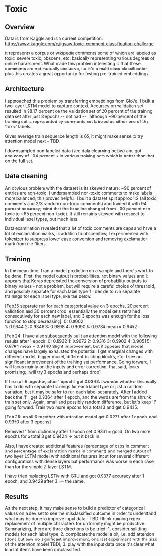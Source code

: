# Toxic 

## Overview

Data is from Kaggle and is a current competition:
https://www.kaggle.com/c/jigsaw-toxic-comment-classification-challenge

It represents a corpus of wikipedia comments some of which are labeled as toxic, severe toxic, obscene, etc. basically representing various degrees of online harassment. What made this problem interesting is that these comments are not mutually exclusive, i.e. it's a multi class classification, plus this creates a great opportunity for testing pre-trained embeddings.

## Architecture

I approached this problem by transferring embeddings from GloVe. I built a two-layer LSTM model to capture context. Accuracy on validation set resulted in 98.17 percent on the validation set of 20 percent of the training data set after just 3 epochs -- not bad -- , although ~90 percent of the training set is represented by comments not labeled as either one of the 'toxic' labels. 

Given average train sequence length is 65, it might make sense to try attention model next - TBD.

I downsampled non-labeled data (see data clearning below) and got accuracy of ~94 percent + in various training sets which is better than that on the full set.

## Data cleaning

An obvious problem with the dataset is its skewed nature: ~90 percent of entries are non-toxic. I undersampled non-toxic comments to make labels more balanced; this proved helpful. I built a dataset split approx 1:2 (all toxic comments and 2/3 random non-toxic comments) and trained it with 94 percent accuracy; mind that the baseline changed from ~90 percent non-toxic to ~65 percent non-toxic). It still remains skewed with respect to individual label types, but much less.

Data examination revealed that a lot of toxic comments are caps and have a lot of exclamation marks, in addition to obscenities; I experimented with tokenizer to suppress lower case conversion and removing exclamation mark from the filters. 

## Training

In the mean time, I ran a model prediction on a sample and there's work to be done. First, the model output is probabilities, not binary values and it appears that Keras deprecated the conversion of probability outputs to binary values - not a problem, but will require a careful choice of threshold, and possibly separate for each label type if I decide to run separate trainings for each label type, like the below.

[Feb25 separate run for each categorical value on 3 epochs, 20 percent validation and 30 percent drop; essentially the model gets retrained consecutively for each new label, and 3 epochs was enough for the loss function to stop decreasing]:
0: 0.9002 	
1: 0.9644
2: 0.9346
3: 0.9898
4: 0.9090
5: 0.9734
mean = 0.9452

[Feb 24: I have also subsequently built an attention model with the following results after 1 epoch:
0: 0.8932
1: 0.9672
2: 0.9316
3: 0.9902
4: 0.9051
5: 0.9764
mean = 0.9440
Slight improvement, but it appears that model changes have largely exhausted the potential. I get marginal changes with different model, bigger model, different building blocks, etc. I see no significant improvement of the training set performance. Going forward, I will focus mainly on the inputs and error correction. that said, looks promising; i will try 3 epochs and perhaps drop]

If I run all 6 together, after 1 epoch I get 0.9348. I wonder whether this really has to do with separate trainings for each label type or just a random variation, but it may be safer to run each label separately. After I added back the '!' I get 0.9364 after 1 epoch, and the words are from the shrunk train set only. Again, small and possibly random difference, but let's keep '!' going forward. Train two more epochs for a total 3 and get 0.9435.

[Feb 25: on all 6 together with attention model got 0.9275 after 1 epoch, and 0.9350  after 3 epochs]

Removed \' from dictionary after 1 epoch get 0.9361 = good. On two more epochs for a total 3 get 0.9424  => put it back in.

Also, I have created additional features (percentage of caps in comment and percentage of exclamation marks in comment) and merged output of two layer LSTM model with additional features input for several different configurations with dense layers but performance was worse in each case than for the simple 2-layer LSTM.

I have tried replacing LSTM with GRU and got 0.9377 accuracy after 1 epoch, and 0.9429 after 3 =~ the same.

## Results

As the next step, it may make sense to build a predictor of categorical values on a dev set to see the misclassified outcome in order to understand what may be done to improve input data - TBD I think running regex replacement of multiple characters for uniformity might be productive. Summarizing, there are three directions to be tried: 1. consider splitting models for each label type; 2. complicate the model a bit, i.e. add attention [done but saw no significant improvement; one last experiment with the size of the attention model TBD]; 3. play with the input data once it's clear what kind of items have been misclassified.




